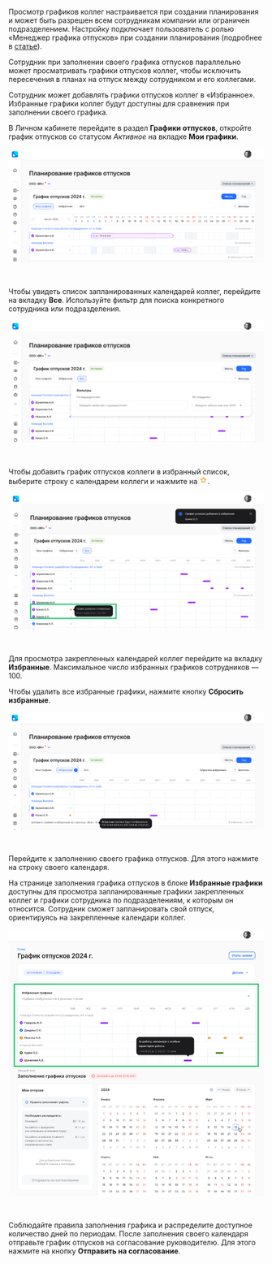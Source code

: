 Просмотр графиков коллег настраивается при создании планирования и может быть разрешен всем сотрудникам компании или ограничен подразделением. Настройку подключает пользователь с ролью «Менеджер графика отпусков» при создании планирования (подробнее в [статье](/ru/hr/company/vacation/create/settings#zapolnenie_sotrudnikom)).

Сотрудник при заполнении своего графика отпусков параллельно может просматривать графики отпусков коллег, чтобы исключить пересечения в планах на отпуск между сотрудником и его коллегами.

Сотрудник может добавлять графики отпусков коллег в «Избранное». Избранные графики коллег будут доступны для сравнения при заполнении своего графика. 

В Личном кабинете перейдите в раздел **Графики отпусков**, откройте график отпусков со статусом *Активное* на вкладке **Мои графики**.

![](./assets/1.png)

<br>

Чтобы увидеть список запланированных календарей коллег, перейдите на вкладку **Все**. Используйте фильтр для поиска конкретного сотрудника или подразделения.

![](./assets/5.png)

<br>

Чтобы добавить график отпусков коллеги в избранный список, выберите строку с календарем коллеги и нажмите на ![](./assets/star_border.png "inline").

![](./assets/2.png)

<br>

Для просмотра закрепленных календарей коллег перейдите на вкладку **Избранные**. Максимальное число избранных графиков сотрудников — 100.

Чтобы удалить все избранные графики, нажмите кнопку **Сбросить избранные**.

![](./assets/3.png)

<br>

Перейдите к заполнению своего графика отпусков. Для этого нажмите на строку своего календаря.

На странице заполнения графика отпусков в блоке **Избранные графики** доступны для просмотра запланированные графики закрепленных коллег и графики сотрудника по подразделениям, к которым он относится. Сотрудник сможет запланировать свой отпуск, ориентируясь на закрепленные календари коллег.

![](./assets/filling-employee-0.png)

<br>

Соблюдайте правила заполнения графика и распределите доступное количество дней по периодам. После заполнения своего календаря отправьте график отпусков на согласование руководителю. Для этого нажмите на кнопку **Отправить на согласование**.




